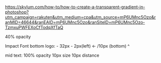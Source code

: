 https://skylum.com/how-to/how-to-create-a-transparent-gradient-in-photoshop?utm_campaign=rakuten&utm_medium=cpa&utm_source=mP6UMnc5Ozo&ranMID=46644&ranEAID=mP6UMnc5Ozo&ranSiteID=mP6UMnc5Ozo-TzmxuPWFEXoCfTodqXfTaQ

40% opacity

Impact Font
bottom  logo:
    - 32px
    - 2px(left) <- /10px (bottom) ^

mid text:
    100% opacity
    10px size
    10px distance